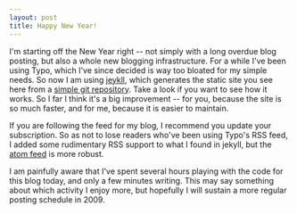 ```yaml
---
layout: post
title: Happy New Year!
---
```


I'm starting off the New Year right -- not simply with a long overdue blog posting, but also a whole new blogging infrastructure. For a while I've been using Typo, which I've since decided is way too bloated for my simple needs. So now I am using [jeykll](http://github.com/mojombo/jekyll/tree/master), which generates the static site you see here from a [simple git repository](http://github.com/alpinegizmo/alpinegizmo.com/tree/master). Take a look if you want to see how it works. So I far I think it's a big improvement -- for you, because the site is so much faster, and for me, because it is easier to maintain.

If you are following the feed for my blog, I recommend you update your subscription. So as not to lose readers who've been using Typo's RSS feed, I added some rudimentary RSS support to what I found in jekyll, but the [atom feed](/atom.xml) is more robust.

I am painfully aware that I've spent several hours playing with the code for this blog today, and only a few minutes writing. This may say something about which activity I enjoy more, but hopefully I will sustain a more regular posting schedule in 2009.
